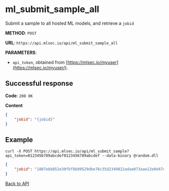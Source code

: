 # ml_submit_sample_all
Submit a sample to all hosted ML models, and retrieve a `jobid`

**METHOD**: `POST`

**URL**: `https://api.mlsec.io/api/ml_submit_sample_all`

**PARAMETERS**: 
* `api_token`, obtained from [https://mlsec.io/myuser](https://mlsec.io/myuser/).

## Successful response
**Code**: `200 OK`

**Content**
```json
{
    "jobid": "{jobid}"
}
```


## Example
`curl -X POST https://api.mlsec.io/api/ml_submit_sample?api_token=0123456789abcdef0123456789abcdef --data-binary @random.dll`

```json
{
    "jobid": "1807ebb852e30fbf8b89529dbe76c35d2349822adae073aae12e0d47db5e3fee"
}
```


[Back to API](API.md)